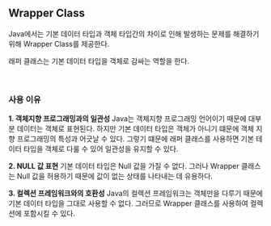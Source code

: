 ## Wrapper Class

Java에서는 기본 데이터 타입과 객체 타입간의 차이로 인해 발생하는 문제를 해결하기 위해 Wrapper Class를 제공한다.

래퍼 클래스는 기본 데이터 타입을 객체로 감싸는 역할을 한다.

<br>

### 사용 이유

**1. 객체지향 프로그래밍과의 일관성**
Java는 객체지향 프로그래밍 언어이기 때문에 대부분 데이터는 객체로 표현된다. 하지만 기본 데이터 타입은 객체가 아니기 떄문에 객체 지향 프로그래밍의 특성과 어긋날 수 있다.
그렇기 떄문에 래퍼 클래스를 사용하면 기본 테이터 타입을 객체로 다룰 수 있어 일관성을 유지할 수 있다.

**2. NULL 값 표현**
기본 데이터 타입은 Null 값을 가질 수 없다. 그러나 Wrapper 클래스는 Null 값을 허용하기 때문에 값이 없는 상태를 나타내는 데 유용하다.

**3. 컬렉션 프레임워크와의 호환성**
Java의 컬렉션 프레임워크는 객체만을 다루기 때문에 기본 데이터 타입을 그대로 사용할 수 없다. 그러므로 Wrapper 클래스를 사용하여 컬렉션에 포함시킬 수 있다.
